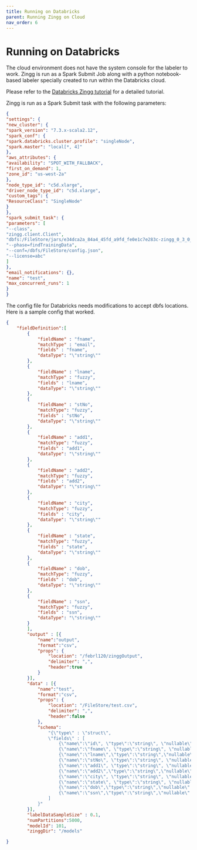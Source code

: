 ```yaml
---
title: Running on Databricks
parent: Running Zingg on Cloud
nav_order: 6
---
```


# Running on Databricks

The cloud environment does not have the system console for the labeler to work. Zingg is run as a Spark Submit Job along with a python notebook-based labeler specially created to run within the Databricks cloud.

Please refer to the [Databricks Zingg tutorial](https://medium.com/@sonalgoyal/identity-resolution-on-databricks-for-customer-360-591661bcafce) for a detailed tutorial.

Zingg is run as a Spark Submit task with the following parameters:

```json
{
"settings": {
"new_cluster": {
"spark_version": "7.3.x-scala2.12",
"spark_conf": {
"spark.databricks.cluster.profile": "singleNode",
"spark.master": "local[*, 4]"
},
"aws_attributes": {
"availability": "SPOT_WITH_FALLBACK",
"first_on_demand": 1,
"zone_id": "us-west-2a"
},
"node_type_id": "c5d.xlarge",
"driver_node_type_id": "c5d.xlarge",
"custom_tags": {
"ResourceClass": "SingleNode"
}
},
"spark_submit_task": {
"parameters": [
"--class",
"zingg.client.Client",
"dbfs:/FileStore/jars/e34dca2a_84a4_45fd_a9fd_fe0e1c7e283c-zingg_0_3_0_SNAPSHOT-aa6ea.jar",
"--phase=findTrainingData",
"--conf=/dbfs/FileStore/config.json",
"--license=abc"
]
},
"email_notifications": {},
"name": "test",
"max_concurrent_runs": 1
}
}
```

The config file for Databricks needs modifications to accept dbfs locations. Here is a sample config that worked.

```json
{	
	"fieldDefinition":[
		{
			"fieldName" : "fname",
			"matchType" : "email",
			"fields" : "fname",
			"dataType": "\"string\"" 
		},
		{
			"fieldName" : "lname",
			"matchType" : "fuzzy",
			"fields" : "lname",
			"dataType": "\"string\"" 
		},
		{
			"fieldName" : "stNo",
			"matchType": "fuzzy",
			"fields" : "stNo",
			"dataType": "\"string\"" 
		},
		{
			"fieldName" : "add1",
			"matchType": "fuzzy",
			"fields" : "add1",
			"dataType": "\"string\"" 
		},
		{
			"fieldName" : "add2",
			"matchType": "fuzzy",
			"fields" : "add2",
			"dataType": "\"string\"" 
		},
		{
			"fieldName" : "city",
			"matchType": "fuzzy",
			"fields" : "city",
			"dataType": "\"string\"" 
		},
		{
			"fieldName" : "state",
			"matchType": "fuzzy",
			"fields" : "state",
			"dataType": "\"string\"" 
		},
		{
			"fieldName" : "dob",
			"matchType": "fuzzy",
			"fields" : "dob",
			"dataType": "\"string\"" 
		},
		{
			"fieldName" : "ssn",
			"matchType": "fuzzy",
			"fields" : "ssn",
			"dataType": "\"string\"" 
		}
		],
		"output" : [{
			"name":"output", 
			"format":"csv", 
			"props": {
				"location": "/febrl120/zinggOutput",
				"delimiter": ",",
				"header":true
			}
		}],
		"data" : [{
			"name":"test", 
			"format":"csv", 
			"props": {
				"location": "/FileStore/test.csv",
				"delimiter": ",",
				"header":false					
			},
			"schema": 
				"{\"type\" : \"struct\",
				\"fields\" : [ 
					{\"name\":\"id\", \"type\":\"string\", \"nullable\":false}, 
					{\"name\":\"fname\", \"type\":\"string\", \"nullable\":true},
					{\"name\":\"lname\",\"type\":\"string\",\"nullable\":true} ,
					{\"name\":\"stNo\", \"type\":\"string\", \"nullable\":true}, 
					{\"name\":\"add1\", \"type\":\"string\", \"nullable\":true},
					{\"name\":\"add2\",\"type\":\"string\",\"nullable\":true} ,
					{\"name\":\"city\", \"type\":\"string\", \"nullable\":true}, 
					{\"name\":\"state\", \"type\":\"string\", \"nullable\":true},
					{\"name\":\"dob\",\"type\":\"string\",\"nullable\":true} ,
					{\"name\":\"ssn\",\"type\":\"string\",\"nullable\":true}
				]
			}"
		}],
		"labelDataSampleSize" : 0.1,
		"numPartitions":5000,
		"modelId": 101,
		"zinggDir": "/models"

}
```
